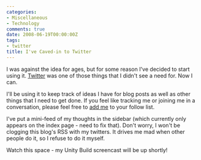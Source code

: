 ```yaml
---
categories:
- Miscellaneous
- Technology
comments: true
date: 2008-06-19T00:00:00Z
tags:
- twitter
title: I've Caved-in to Twitter
---
```


I was against the idea for ages, but for some reason I've decided to start using it. <a href="http://twitter.com/">Twitter</a> was one of those things that I didn't see a need for. Now I can.

I'll be using it to keep track of ideas I have for blog posts as well as other things that I need to get done. If you feel like tracking me or joining me in a conversation, please feel free to <a href="http://twitter.com/TheColonial" >add me</a> to your follow list.

I've put a mini-feed of my thoughts in the sidebar (which currently only appears on the index page - need to fix that). Don't worry, I won't be clogging this blog's RSS with my twitters. It drives me mad when other people do it, so I refuse to do it myself.

Watch this space - my Unity Build screencast will be up shortly!
